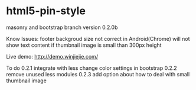 html5-pin-style
===============
masonry and bootstrap branch
version 0.2.0b

Know Issues:
footer backgroud size not correct in Android(Chrome)
will not show text content if thumbnail image is small than 300px height

Live demo:
http://demo.winjiejie.com/

To do
 0.2.1
integrate with less change color settings in bootstrap 
 0.2.2
remove unused less modules
 0.2.3
add option about how to deal with small thumbnail image